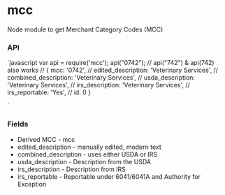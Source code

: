 mcc
=========

Node module to get Merchant Category Codes (MCC)

### API
`javascript
var api = require('mcc');
api("0742"); // api("742") & api(742) also works
// { mcc: '0742',
//  edited_description: 'Veterinary Services',
//  combined_description: 'Veterinary Services',
//  usda_description: 'Veterinary Services',
//  irs_description: 'Veterinary Services',
//  irs_reportable: 'Yes',
//  id: 0 }

`

### Fields
* Derived MCC - mcc
* edited_description - manually edited, modern text
* combined_description - uses either USDA or IRS
* usda_description - Description from the USDA
* irs_description - Description from IRS
* irs_reportable - Reportable under 6041/6041A and Authority for Exception

